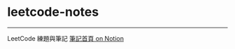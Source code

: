 # leetcode-notes
---
LeetCode 練題與筆記
[筆記首頁 on Notion](https://www.notion.so/bb8b73bbd13c44689ee6ef7786a9006d)
